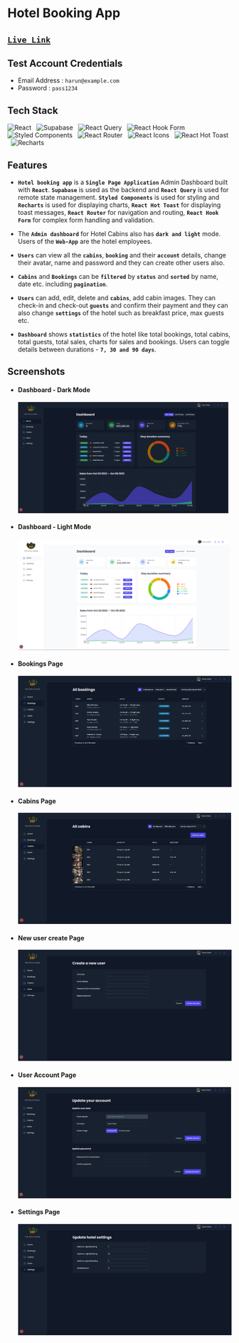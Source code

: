 # Hotel Booking App

## [`Live Link`](https://hotel-bookings-app.vercel.app/)

## Test Account Credentials

- Email Address : `harun@example.com`
- Password : `pass1234`

## Tech Stack

![React](https://img.shields.io/badge/React-20232A?style=for-the-badge&logo=react&logoColor=61DAFB)
&nbsp;&nbsp;![Supabase](https://img.shields.io/badge/Supabase-000000?style=for-the-badge&logo=Supabase&logoColor=white)
&nbsp;&nbsp;![React Query](https://img.shields.io/badge/React_Query-FF4154?style=for-the-badge&logo=React_Query&logoColor=white)
&nbsp;&nbsp;![React Hook Form](https://img.shields.io/badge/React_Hook_Form-000000?style=for-the-badge&logo=React_Hook_Form&logoColor=white)
&nbsp;&nbsp;![Styled Components](https://img.shields.io/badge/styled--components-DB7093?style=for-the-badge&logo=styled-components&logoColor=white)
&nbsp;&nbsp;![React Router](https://img.shields.io/badge/React_Router-CA4245?style=for-the-badge&logo=react-router&logoColor=white)
&nbsp;&nbsp;![React Icons](https://img.shields.io/badge/React_Icons-5588FF?style=for-the-badge&logo=React_Icons&logoColor=black)
&nbsp;&nbsp;![React Hot Toast](https://img.shields.io/badge/React_Hot_Toast-008000?style=for-the-badge&logo=React_Hot_Toast&logoColor=white)
&nbsp;&nbsp;![Recharts](https://img.shields.io/badge/Recharts-0081CB?style=for-the-badge&logo=Recharts&logoColor=white)

## Features

- **`Hotel booking app`** is a **`Single Page Application`** Admin Dashboard built with **`React`**. **`Supabase`** is used as the backend and **`React Query`** is used for remote state management. **`Styled Components`** is used for styling and **`Recharts`** is used for displaying charts, **`React Hot Toast`** for displaying toast messages, **`React Router`** for navigation and routing, **`React Hook Form`** for complex form handling and validation.

- The **`Admin dashboard`** for Hotel Cabins also has **`dark and light`** mode. Users of the **`Web-App`** are the hotel employees.

- **`Users`** can view all the **`cabins`**, **`booking`** and their **`account`** details, change their avatar, name and password and they can create other users also.

- **`Cabins`** and **`Bookings`** can be **`filtered`** by **`status`** and **`sorted`** by name, date etc. including **`pagination`**.

- **`Users`** can add, edit, delete and **`cabins`**, add cabin images. They can check-in and check-out **`guests`** and confirm their payment and they can also change **`settings`** of the hotel such as breakfast price, max guests etc.

- **`Dashboard`** shows **`statistics`** of the hotel like total bookings, total cabins, total guests, total sales, charts for sales and bookings. Users can toggle details between durations - **`7, 30 and 90 days`**.

## Screenshots

- #### Dashboard - Dark Mode

  <img src="./public/screenshorts/dashboard-dark.png" height="250px"  />

- #### Dashboard - Light Mode

  <img src="./public/screenshorts/dashboard-light.png" height="250px" />

- #### Bookings Page

  <img src="./public/screenshorts/bookings.png" height="250px" />

- #### Cabins Page

  <img src="./public/screenshorts/cabins.png" height="250px" />

- #### New user create Page

  <img src="./public/screenshorts/user-create.png" height="250px" />

- #### User Account Page

  <img src="./public/screenshorts/account.png" height="250px" />

- #### Settings Page

  <img src="./public/screenshorts/settings.png" height="250px" />
